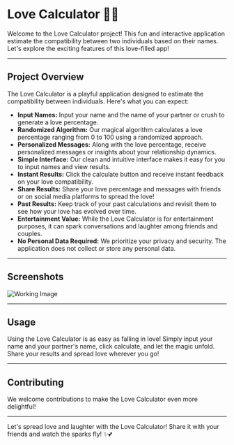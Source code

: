 # Love Calculator 💖💑

Welcome to the Love Calculator project! This fun and interactive application estimate the compatibility between two individuals based on their names. Let's explore the exciting features of this love-filled app!

---

## Project Overview

The Love Calculator is a playful application designed to estimate the compatibility between individuals. Here's what you can expect:

- **Input Names:** Input your name and the name of your partner or crush to generate a love percentage.
- **Randomized Algorithm:** Our magical algorithm calculates a love percentage ranging from 0 to 100 using a randomized approach.
- **Personalized Messages:** Along with the love percentage, receive personalized messages or insights about your relationship dynamics.
- **Simple Interface:** Our clean and intuitive interface makes it easy for you to input names and view results.
- **Instant Results:** Click the calculate button and receive instant feedback on your love compatibility.
- **Share Results:** Share your love percentage and messages with friends or on social media platforms to spread the love!
- **Past Results:** Keep track of your past calculations and revisit them to see how your love has evolved over time.
- **Entertainment Value:** While the Love Calculator is for entertainment purposes, it can spark conversations and laughter among friends and couples.
- **No Personal Data Required:** We prioritize your privacy and security. The application does not collect or store any personal data.

---

## Screenshots

![Working Image](https://github.com/Pratham-Bajpai1/Love-Calculator-Tool/assets/124435912/0e42a4ba-5148-4a04-94cc-2a555698db4c)

---

## Usage

Using the Love Calculator is as easy as falling in love! Simply input your name and your partner's name, click calculate, and let the magic unfold. Share your results and spread love wherever you go!

---

## Contributing

We welcome contributions to make the Love Calculator even more delightful! 

---


Let's spread love and laughter with the Love Calculator! Share it with your friends and watch the sparks fly! ✨💕
